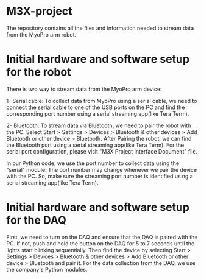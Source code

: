 # M3X-project
The repository contains all the files and information needed to stream data from the MyoPro arm robot. 

# Initial hardware and software setup for the robot
There is two way to stream data from the MyoPro arm device:

1- Serial cable:
To collect data from MyoPro using a serial cable, we need to connect the serial cable to one of the USB ports on the PC and find the corresponding port number using a serial streaming app(like Tera Term).

2- Bluetooth:
To stream data via Bluetooth, we need to pair the robot with the PC. Select Start > Settings > Devices > Bluetooth & other devices > Add Bluetooth or other device > Bluetooth. After Pairing the robot, we can find the Bluetooth port using a serial streaming app(like Tera Term).
For the serial port configuration, please visit "M3X Project Interface Document" file. 

In our Python code, we use the port number to collect data using the "serial" module. The port number may change whenever we pair the device with the PC. So, make sure the streaming port number is identified using a serial streaming app(like Tera Term).


# Initial hardware and software setup for the DAQ

First, we need to turn on the DAQ and ensure that the DAQ is paired with the PC. If not, push and hold the button on the DAQ for 5 to 7 seconds until the lights start blinking sequentially. Then find the device  by selecting Start > Settings > Devices > Bluetooth & other devices > Add Bluetooth or other device > Bluetooth and pair it. 
For the data collection from the DAQ, we use the company's Python modules.






